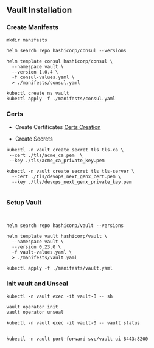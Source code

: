 ## Vault Installation

### Create Manifests

```
mkdir manifests

helm search repo hashicorp/consul --versions  

helm template consul hashicorp/consul \
  --namespace vault \
  --version 1.0.4 \
  -f consul-values.yaml \
  > ./manifests/consul.yaml

kubectl create ns vault
kubectl apply -f ./manifests/consul.yaml
```

### Certs
- Create Certificates
[Certs Creation](./tls/cert.md)

- Create Secrets
```
kubectl -n vault create secret tls tls-ca \
 --cert ./tls/acme_ca.pem  \
 --key ./tls/acme_ca_private_key.pem

kubectl -n vault create secret tls tls-server \
  --cert ./tls/devops_next_genx_cert.pem \
  --key ./tls/devops_next_genx_private_key.pem
  
```

### Setup Vault

```


helm search repo hashicorp/vault --versions  

helm template vault hashicorp/vault \
  --namespace vault \
  --version 0.23.0 \
  -f vault-values.yaml \
  > ./manifests/vault.yaml

kubectl apply -f ./manifests/vault.yaml

```

### Init vault and Unseal

```
kubectl -n vault exec -it vault-0 -- sh

vault operator init
vault operator unseal

kubectl -n vault exec -it vault-0 -- vault status


kubectl -n vault port-forward svc/vault-ui 8443:8200
```
